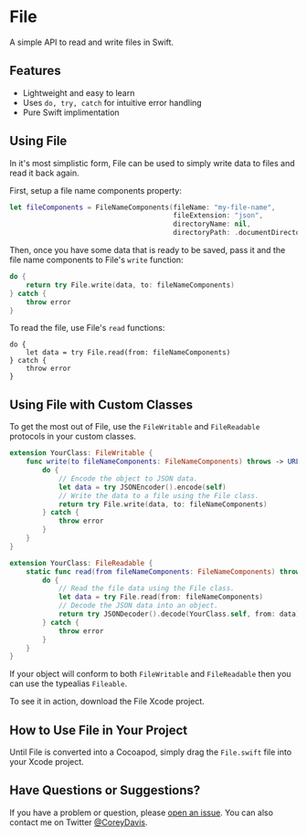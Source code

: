 #  File
A simple API to read and write files in Swift.

## Features
- Lightweight and easy to learn
- Uses `do, try, catch` for intuitive error handling
- Pure Swift implimentation

## Using File
In it's most simplistic form, File can be used to simply write data to files and read it back again.

First, setup a file name components property:

```swift
let fileComponents = FileNameComponents(fileName: "my-file-name",
                                        fileExtension: "json",
                                        directoryName: nil,
                                        directoryPath: .documentDirectory)
```

Then, once you have some data that is ready to be saved, pass it and the file name components to File's `write` function:

```swift
do {
    return try File.write(data, to: fileNameComponents)
} catch {
    throw error
}
```

To read the file, use File's `read` functions:

```swfit
do {
    let data = try File.read(from: fileNameComponents)
} catch {
    throw error
}
```

## Using File with Custom Classes
To get the most out of File, use the `FileWritable` and `FileReadable` protocols in your custom classes.

```swift
extension YourClass: FileWritable {
    func write(to fileNameComponents: FileNameComponents) throws -> URL {
        do {
            // Encode the object to JSON data.
            let data = try JSONEncoder().encode(self)
            // Write the data to a file using the File class.
            return try File.write(data, to: fileNameComponents)
        } catch {
            throw error
        }
    }
}
```

```swift
extension YourClass: FileReadable {
    static func read(from fileNameComponents: FileNameComponents) throws -> SampleData {
        do {
            // Read the file data using the File class.
            let data = try File.read(from: fileNameComponents)
            // Decode the JSON data into an object.
            return try JSONDecoder().decode(YourClass.self, from: data)
        } catch {
            throw error
        }
    }
}
```

If your object will conform to both `FileWritable` and `FileReadable` then you can use the typealias `Fileable`.

To see it in action, download the File Xcode project.

## How to Use File in Your Project
Until File is converted into a Cocoapod, simply drag the `File.swift` file into your Xcode project.

## Have Questions or Suggestions?
If you have a problem or question, please [open an issue](https://github.com/CoreyWDavis/File/issues). You can also contact me on Twitter [@CoreyDavis](https://twitter.com/coreydavis).
